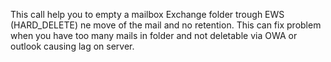 This call help you to empty a mailbox Exchange folder trough EWS (HARD_DELETE) ne move of the mail and no retention.
This can fix problem when you have too many mails in folder and not deletable via OWA or outlook causing lag on server.
